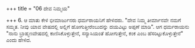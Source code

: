 +++
title = "06 ದೇವ ನಿಮ್ಮಯ"

+++
6. ಆ ಮಾತು ಕೇಳಿ ಭೀಮಾರ್ಜುನರು ಧರ್ಮರಾಯನಿಗೆ ಹೇಳಿದರು. "ದೇವ ನಿಮ್ಮ ತೀರ್ಮಾನವೇ ನಮಗೆ ಸಮ್ಮತ. ನೀವು ಯಾವ ವೇಷದಲ್ಲಿ ಅಲ್ಲಿಗೆ ಹೋಗುತ್ತೀರೆಂಬುದನ್ನು ದಯವಿಟ್ಟು ಅಪ್ಪಣೆ ಮಾಡಿ". ಆಗ ಧರ್ಮರಾಯನು "ನಾನು ಬ್ರಾಹ್ಮಣವೇಷದಲ್ಲಿ ಕಾಣಿಸಿಕೊಳ್ಳುತ್ತೇನೆ, ಸನ್ಯಾಸಿಯಂತೆ ಹೋಗುತ್ತೇನೆ, ಕಂಕ ಎಂಬ ಹೆಸರಿಟ್ಟುಕೊಳ್ಳುತ್ತೇನೆ" ಎಂದು ಹೇಳಿದ.